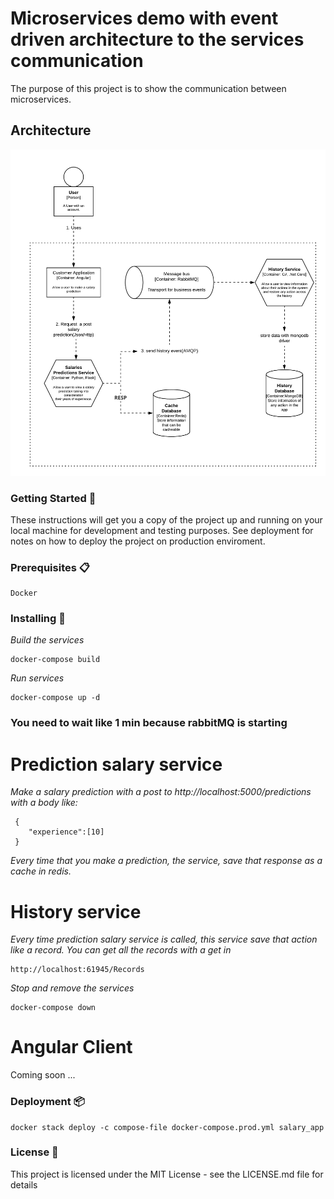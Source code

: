 # Microservices demo with event driven architecture to the services communication

The purpose of this project is to show the communication between microservices.

## Architecture

![Architecture](https://github.com/cealer/microservices-demo/blob/master/architecture.png)

### Getting Started 🚀

These instructions will get you a copy of the project up and running on your local machine for development and testing purposes. See deployment for notes on how to deploy the project on production enviroment.

### Prerequisites 📋
```
Docker
```

### Installing 🔧

_Build the services_

```
docker-compose build
```

_Run services_
```
docker-compose up -d
```

### You need to wait like 1 min because rabbitMQ is starting 

# Prediction salary service
_Make a salary prediction with a post to http://localhost:5000/predictions with a body like:_
```
 {
	"experience":[10]
 }
```
_Every time that you make a prediction, the service, save that response as a cache in redis._
# History service
_Every time prediction salary service is called, this service save that action like a record.
You can get all the records with a get in_ 
```
http://localhost:61945/Records
```
_Stop and remove the services_
```
docker-compose down
```

# Angular Client
Coming soon ...

### Deployment 📦
```
docker stack deploy -c compose-file docker-compose.prod.yml salary_app
```
### License 📄

This project is licensed under the MIT License - see the LICENSE.md file for details